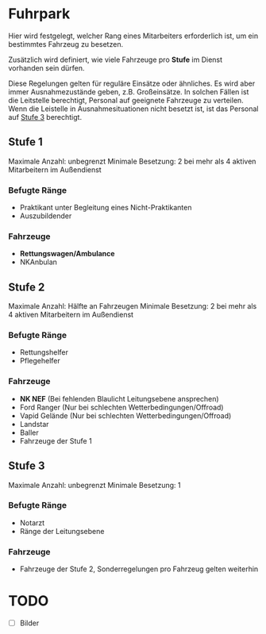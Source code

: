 # Fuhrpark
Hier wird festgelegt, welcher Rang eines Mitarbeiters erforderlich ist, um ein bestimmtes Fahrzeug zu besetzen.

Zusätzlich wird definiert, wie viele Fahrzeuge pro **Stufe** im Dienst vorhanden sein dürfen.

Diese Regelungen gelten für reguläre Einsätze oder ähnliches. Es wird aber immer Ausnahmezustände geben, z.B. Großeinsätze.
In solchen Fällen ist die Leitstelle berechtigt, Personal auf geeignete Fahrzeuge zu verteilen.
Wenn die Leistelle in Ausnahmesituationen nicht besetzt ist, ist das Personal auf [Stufe 3](#stufe-3) berechtigt.

## Stufe 1
Maximale Anzahl: unbegrenzt
Minimale Besetzung: 2 bei mehr als 4 aktiven Mitarbeitern im Außendienst

### Befugte Ränge
- Praktikant unter Begleitung eines Nicht-Praktikanten
- Auszubildender

### Fahrzeuge
- **Rettungswagen/Ambulance**
- NKAnbulan

## Stufe 2
Maximale Anzahl: Hälfte an Fahrzeugen
Minimale Besetzung: 2 bei mehr als 4 aktiven Mitarbeitern im Außendienst

### Befugte Ränge
- Rettungshelfer
- Pflegehelfer

### Fahrzeuge
- **NK NEF** (Bei fehlenden Blaulicht Leitungsebene ansprechen)
- Ford Ranger (Nur bei schlechten Wetterbedingungen/Offroad)
- Vapid Gelände (Nur bei schlechten Wetterbedingungen/Offroad)
- Landstar
- Baller
- Fahrzeuge der Stufe 1

## Stufe 3
Maximale Anzahl: unbegrenzt
Minimale Besetzung: 1

### Befugte Ränge
- Notarzt
- Ränge der Leitungsebene

### Fahrzeuge
- Fahrzeuge der Stufe 2, Sonderregelungen pro Fahrzeug gelten weiterhin




# TODO

- [ ] Bilder
